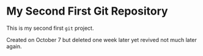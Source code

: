 # My Second First Git Repository

This is my second first `git` project.

Created on October 7 but deleted one week later yet revived not much later again.
